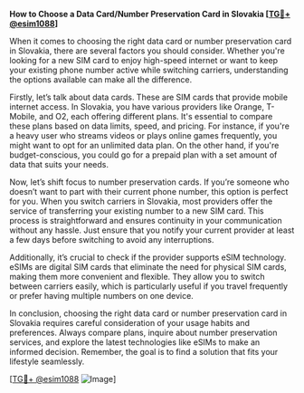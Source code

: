 **How to Choose a Data Card/Number Preservation Card in Slovakia [[TG💪+ @esim1088](https://t.me/s/esim1088)]**

When it comes to choosing the right data card or number preservation card in Slovakia, there are several factors you should consider. Whether you're looking for a new SIM card to enjoy high-speed internet or want to keep your existing phone number active while switching carriers, understanding the options available can make all the difference.

Firstly, let’s talk about data cards. These are SIM cards that provide mobile internet access. In Slovakia, you have various providers like Orange, T-Mobile, and O2, each offering different plans. It's essential to compare these plans based on data limits, speed, and pricing. For instance, if you're a heavy user who streams videos or plays online games frequently, you might want to opt for an unlimited data plan. On the other hand, if you're budget-conscious, you could go for a prepaid plan with a set amount of data that suits your needs.

Now, let’s shift focus to number preservation cards. If you’re someone who doesn’t want to part with their current phone number, this option is perfect for you. When you switch carriers in Slovakia, most providers offer the service of transferring your existing number to a new SIM card. This process is straightforward and ensures continuity in your communication without any hassle. Just ensure that you notify your current provider at least a few days before switching to avoid any interruptions.

Additionally, it’s crucial to check if the provider supports eSIM technology. eSIMs are digital SIM cards that eliminate the need for physical SIM cards, making them more convenient and flexible. They allow you to switch between carriers easily, which is particularly useful if you travel frequently or prefer having multiple numbers on one device.

In conclusion, choosing the right data card or number preservation card in Slovakia requires careful consideration of your usage habits and preferences. Always compare plans, inquire about number preservation services, and explore the latest technologies like eSIMs to make an informed decision. Remember, the goal is to find a solution that fits your lifestyle seamlessly.

[[TG💪+ @esim1088](https://t.me/s/esim1088) ![Image](https://i.postimg.cc/Y0z9fWf4/image.png)]
